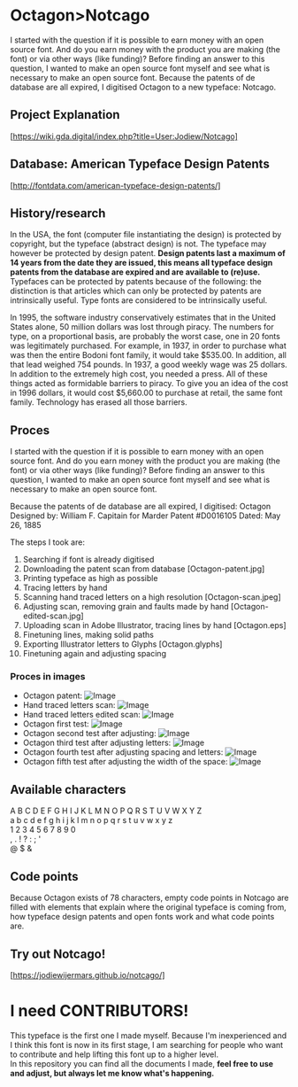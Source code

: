 # Octagon>Notcago
I started with the question if it is possible to earn money with an open source font. And do you earn money with the product you are making (the font) or via other ways (like funding)? Before finding an answer to this question, I wanted to make an open source font myself and see what is necessary to make an open source font. Because the patents of de database are all expired, I digitised Octagon to a new typeface: Notcago.

## Project Explanation
[https://wiki.gda.digital/index.php?title=User:Jodiew/Notcago]

## Database: American Typeface Design Patents
[http://fontdata.com/american-typeface-design-patents/]

## History/research
In the USA, the font (computer file instantiating the design) is protected by copyright, but the typeface (abstract design) is not. The typeface may however be protected by design patent. <b> Design patents last a maximum of 14 years from the date they are issued, this means all typeface design patents from the database are expired and are available to (re)use.</b>
Typefaces can be protected by patents because of the following: the distinction is that articles which can only be protected by patents are intrinsically useful. Type fonts are considered to be intrinsically useful. 

In 1995, the software industry conservatively estimates that in the United States alone, 50 million dollars was lost through piracy. The numbers for type, on a proportional basis, are probably the worst case, one in 20 fonts was legitimately purchased. For example, in 1937, in order to purchase what was then the entire Bodoni font family, it would take $535.00. In addition, all that lead weighed 754 pounds. In 1937, a good weekly wage was 25 dollars. In addition to the extremely high cost, you needed a press. All of these things acted as formidable barriers to piracy. To give you an idea of the cost in 1996 dollars, it would cost $5,660.00 to purchase at retail, the same font family. Technology has erased all those barriers. 

## Proces

I started with the question if it is possible to earn money with an open source font. And do you earn money with the product you are making (the font) or via other ways (like funding)?
Before finding an answer to this question, I wanted to make an open source font myself and see what is necessary to make an open source font.

Because the patents of de database are all expired, I digitised:
Octagon 
Designed by: William F. Capitain for Marder
Patent #D0016105
Dated: May 26, 1885 

The steps I took are: 
1. Searching if font is already digitised 
2. Downloading the patent scan from database [Octagon-patent.jpg]
3. Printing typeface as high as possible 
4. Tracing letters by hand 
5. Scanning hand traced letters on a high resolution [Octagon-scan.jpeg]
6. Adjusting scan, removing grain and faults made by hand [Octagon-edited-scan.jpg]
7. Uploading scan in Adobe Illustrator, tracing lines by hand [Octagon.eps]
8. Finetuning lines, making solid paths 
9. Exporting Illustrator letters to Glyphs [Octagon.glyphs] 
10. Finetuning again and adjusting spacing 


### Proces in images

+ Octagon patent:
![Image](Octagon-patent.jpg)<br>
+ Hand traced letters scan: 
![Image](Octagon-scan.jpeg)<br>
+ Hand traced letters edited scan: 
![Image](Octagon-edited-scan.jpg)<br>
+ Octagon first test:
![Image](octagon-tests.jpg)<br>
+ Octagon second test after adjusting:
![Image](octagon-tests2.jpg)<br>
+ Octagon third test after adjusting letters:
![Image](octagon-tests3.jpg)<br>
+ Octagon fourth test after adjusting spacing and letters:
![Image](octagon-tests4.jpg)<br>
+ Octagon fifth test after adjusting the width of the space:
![Image](octagon-tests5.jpg)<br>

## Available characters
A B C D E F G H I J K L M N O P Q R S T U V W X Y Z <br>
a b c d e f g h i j k l m n o p q r s t u v w x y z <br>
1 2 3 4 5 6 7 8 9 0<br>
, . ! ? : ; ' <br>
@ $ & <br>

## Code points
Because Octagon exists of 78 characters, empty code points in Notcago are filled with elements that explain where the original typeface is coming from, how typeface design patents and open fonts work and what code points are.

## Try out Notcago! 

[https://jodiewijermars.github.io/notcago/]

# I need CONTRIBUTORS! 

This typeface is the first one I made myself. Because I'm inexperienced and I think this font is now in its first stage, I am searching for people who want to contribute and help lifting this font up to a higher level.
<br>
In this repository you can find all the documents I made, <b>feel free to use and adjust, but always let me know what's happening. </b>
